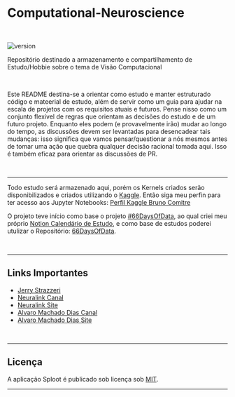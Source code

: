 # Computational-Neuroscience

&nbsp;

![version](https://img.shields.io/badge/version-0.0.1-blue.svg?maxAge=2592000)

Repositório destinado a armazenamento e compartilhamento de Estudo/Hobbie sobre o tema de Visão Computacional

&nbsp;

Este README destina-se a orientar como estudo e manter estruturado código e mateerial de estudo, além de servir como um guia para ajudar na escala de projetos com os requisitos atuais e futuros. Pense nisso como um conjunto flexível de regras que orientam as decisões do estudo e de um futuro projeto. Enquanto eles podem (e provavelmente irão) mudar ao longo do tempo, as discussões devem ser levantadas para desencadear tais mudanças: isso significa que vamos pensar/questionar a nós mesmos antes de tomar uma ação que quebra qualquer decisão racional tomada aqui. Isso é também eficaz para orientar as discussões de PR.

&nbsp;

***

Todo estudo será armazenado aqui, porém os Kernels criados serão disponibilizados e criados utilizando o [Kaggle](https://www.kaggle.com/). Então siga meu perfin para ter acesso aos Jupyter Notebooks: [Perfil Kaggle Bruno Comitre](https://www.kaggle.com/brunoalvescomitre)

O projeto teve início como base o projeto [#66DaysOfData](https://www.youtube.com/watch?v=qV_AlRwhI3I), ao qual criei meu próprio [Notion Calendário de Estudo](https://www.notion.so/66DaysOfData-727c24b9bfdc44fe97e4a42558a576aa), e como base de estudos poderei utulizar o Repositório: [66DaysOfData](https://github.com/66daysofdata).

&nbsp;

***

## Links Importantes

- [Jerry Strazzeri](https://www.youtube.com/channel/UCxKAuN76I7bkAK0sRVOWcuQ)
- [Neuralink Canal](https://www.youtube.com/c/neuralink/videos)
- [Neuralink Site](https://neuralink.com/)
- [Alvaro Machado Dias Canal](https://www.youtube.com/channel/UC7sn1AQ4QJhFY0_yC3JNFkA/videos)
- [Alvaro Machado Dias Site](https://alvaromd.com.br/)

&nbsp;

***

## Licença

A aplicação Sploot é publicado sob licença sob [MIT](LICENSE).

***
